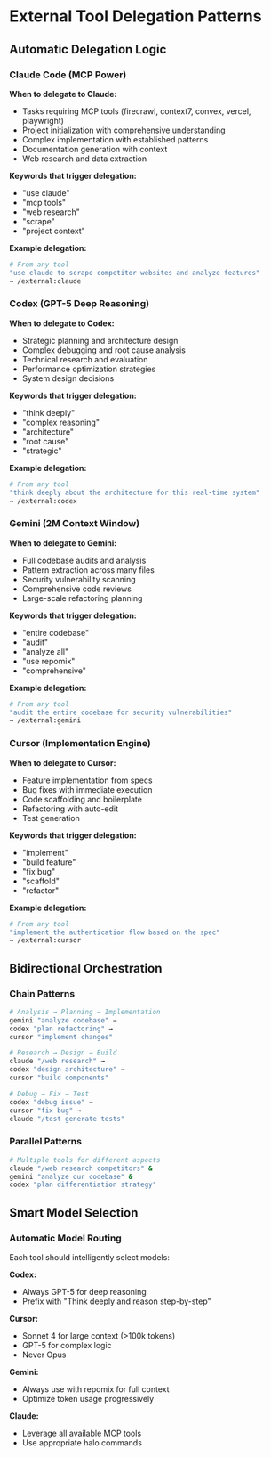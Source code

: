 # External Tool Delegation Patterns

## Automatic Delegation Logic

### Claude Code (MCP Power)
**When to delegate to Claude:**
- Tasks requiring MCP tools (firecrawl, context7, convex, vercel, playwright)
- Project initialization with comprehensive understanding
- Complex implementation with established patterns
- Documentation generation with context
- Web research and data extraction

**Keywords that trigger delegation:**
- "use claude"
- "mcp tools"
- "web research"
- "scrape"
- "project context"

**Example delegation:**
```bash
# From any tool
"use claude to scrape competitor websites and analyze features"
→ /external:claude
```

### Codex (GPT-5 Deep Reasoning)
**When to delegate to Codex:**
- Strategic planning and architecture design
- Complex debugging and root cause analysis
- Technical research and evaluation
- Performance optimization strategies
- System design decisions

**Keywords that trigger delegation:**
- "think deeply"
- "complex reasoning"
- "architecture"
- "root cause"
- "strategic"

**Example delegation:**
```bash
# From any tool
"think deeply about the architecture for this real-time system"
→ /external:codex
```

### Gemini (2M Context Window)
**When to delegate to Gemini:**
- Full codebase audits and analysis
- Pattern extraction across many files
- Security vulnerability scanning
- Comprehensive code reviews
- Large-scale refactoring planning

**Keywords that trigger delegation:**
- "entire codebase"
- "audit"
- "analyze all"
- "use repomix"
- "comprehensive"

**Example delegation:**
```bash
# From any tool
"audit the entire codebase for security vulnerabilities"
→ /external:gemini
```

### Cursor (Implementation Engine)
**When to delegate to Cursor:**
- Feature implementation from specs
- Bug fixes with immediate execution
- Code scaffolding and boilerplate
- Refactoring with auto-edit
- Test generation

**Keywords that trigger delegation:**
- "implement"
- "build feature"
- "fix bug"
- "scaffold"
- "refactor"

**Example delegation:**
```bash
# From any tool
"implement the authentication flow based on the spec"
→ /external:cursor
```

## Bidirectional Orchestration

### Chain Patterns
```bash
# Analysis → Planning → Implementation
gemini "analyze codebase" → 
codex "plan refactoring" → 
cursor "implement changes"

# Research → Design → Build
claude "/web research" →
codex "design architecture" →
cursor "build components"

# Debug → Fix → Test
codex "debug issue" →
cursor "fix bug" →
claude "/test generate tests"
```

### Parallel Patterns
```bash
# Multiple tools for different aspects
claude "/web research competitors" &
gemini "analyze our codebase" &
codex "plan differentiation strategy"
```

## Smart Model Selection

### Automatic Model Routing
Each tool should intelligently select models:

**Codex:**
- Always GPT-5 for deep reasoning
- Prefix with "Think deeply and reason step-by-step"

**Cursor:**
- Sonnet 4 for large context (>100k tokens)
- GPT-5 for complex logic
- Never Opus

**Gemini:**
- Always use with repomix for full context
- Optimize token usage progressively

**Claude:**
- Leverage all available MCP tools
- Use appropriate halo commands